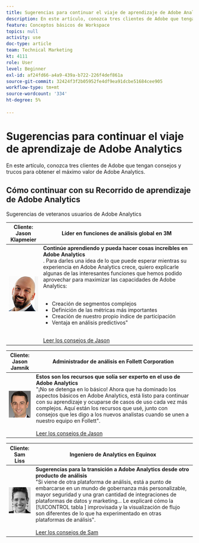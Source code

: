```yaml
---
title: Sugerencias para continuar el viaje de aprendizaje de Adobe Analytics
description: En este artículo, conozca tres clientes de Adobe que tengan consejos y trucos para obtener el máximo valor de Adobe Analytics.
feature: Conceptos básicos de Workspace
topics: null
activity: use
doc-type: article
team: Technical Marketing
kt: 4111
role: User
level: Beginner
exl-id: af24fd66-a4a9-439a-b722-226f4def861a
source-git-commit: 32424f3f2b05952fe4df9ea91dcbe51684cee905
workflow-type: tm+mt
source-wordcount: '334'
ht-degree: 5%

---
```


# Sugerencias para continuar el viaje de aprendizaje de Adobe Analytics

En este artículo, conozca tres clientes de Adobe que tengan consejos y trucos para obtener el máximo valor de Adobe Analytics.

## Cómo continuar con su Recorrido de aprendizaje de Adobe Analytics

Sugerencias de veteranos usuarios de Adobe Analytics

| Cliente:<br>Jason Klapmeier | Líder en funciones de análisis global en 3M |
|------------|------------|
| ![Jason Klapmeier](assets/jasonklapmeier.jpg) | **Continúe aprendiendo y pueda hacer cosas increíbles en Adobe Analytics** <br> . Para darles una idea de lo que puede esperar mientras su experiencia en Adobe Analytics crece, quiero explicarle algunas de las interesantes funciones que hemos podido aprovechar para maximizar las capacidades de Adobe Analytics:  <br><br><ul><li>Creación de segmentos complejos</li><li>Definición de las métricas más importantes</li><li>Creación de nuestro propio índice de participación</li><li>Ventaja en análisis predictivos&quot;</li></ul><br>[Leer los consejos de Jason](https://experienceleaguecommunities.adobe.com/t5/Adobe-Analytics-Discussions/Incredible-Things-You-Can-Do-in-Adobe-Analytics/td-p/354333) |

| Cliente:<br>Jason Jamnik | Administrador de análisis en Follett Corporation |
|------------|------------|
| ![Jason Klapmeier](assets/jasonjamnik.jpg) | **Estos son los recursos que solía ser experto en el uso de Adobe Analytics** <br> &quot;¡No se detenga en lo básico! Ahora que ha dominado los aspectos básicos en Adobe Analytics, está listo para continuar con su aprendizaje y ocuparse de casos de uso cada vez más complejos. Aquí están los recursos que usé, junto con consejos que les digo a los nuevos analistas cuando se unen a nuestro equipo en Follett&quot;.<br><br>[Leer los consejos de Jason](https://experienceleaguecommunities.adobe.com/t5/Adobe-Analytics-Discussions/Here-are-the-resources-I-used-to-become-an-expert-at-using-Adobe/m-p/354226) |

| Cliente:<br>Sam Liss | Ingeniero de Analytics en Equinox |
|------------|------------|
| ![Sam Liss](assets/samliss.jpg) | **Sugerencias para la transición a Adobe Analytics desde otro producto de análisis** <br> &quot;Si viene de otra plataforma de análisis, está a punto de embarcarse en un mundo de gobernanza más personalizable, mayor seguridad y una gran cantidad de integraciones de plataformas de datos y marketing... Le explicaré cómo la  [!UICONTROL tabla ] improvisada y la   visualización de flujo son diferentes de lo que ha experimentado en otras plataformas de análisis&quot;.<br><br>[Leer los consejos de Sam](https://experienceleaguecommunities.adobe.com/t5/Adobe-Analytics-Discussions/An-Analyst-s-Quick-Start-Guide-Switching-to-Adobe/td-p/354312) |
